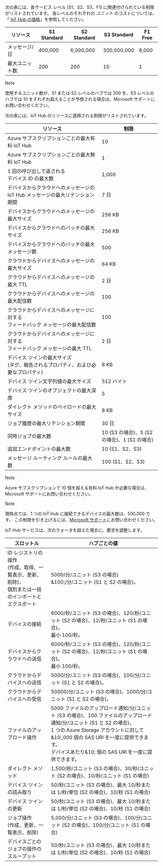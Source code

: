 次の表には、各サービス レベル (S1、S2、S3、F1) に関連付けられている制限がリストされています。 各レベルのそれぞれの *ユニット* のコストについては、「 [IoT Hub の価格](https://azure.microsoft.com/pricing/details/iot-hub/)」を参照してください。

| リソース | S1 Standard | S2 Standard | S3 Standard | F1 Free |
| --- | --- | --- | --- | --- |
| メッセージ/日 |400,000 |6,000,000 |300,000,000 |8,000 |
| 最大ユニット数 |200 |200 |10 |1 |

> [!NOTE]
> 使用するユニット数が、S1 または S2 レベルのハブでは 200 を、S3 レベルのハブでは 10 をそれぞれ超えることが予想される場合は、Microsoft サポートにお問い合わせください。
> 
> 

次の表には、IoT Hub のリソースに適用される制限がリストされています。

| リソース | 制限 |
| --- | --- |
| Azure サブスクリプションごとの最大有料 IoT Hub |10 |
| Azure サブスクリプションごとの最大無料 IoT Hub |1 |
| 1 回の呼び出しで返される<br/> デバイス ID の最大数 |1,000 |
| デバイスからクラウドへのメッセージの IoT Hub メッセージの最大リテンション期間 |7 日 |
| デバイスからクラウドへのメッセージの最大サイズ |256 KB |
| デバイスからクラウドへのバッチの最大サイズ |256 KB |
| デバイスからクラウドへのバッチの最大メッセージ数 |500 |
| クラウドからデバイスへのメッセージの最大サイズ |64 KB |
| クラウドからデバイスへのメッセージの最大 TTL |2 日 |
| クラウドからデバイスへのメッセージの <br/> 最大配信数 |100 |
| クラウドからデバイスへのメッセージに対する <br/> フィードバック メッセージの最大配信数 |100 |
| クラウドからデバイスへのメッセージに対する <br/> フィードバック メッセージの最大 TTL |2 日 |
| デバイス ツインの最大サイズ <br/> (タグ、報告されるプロパティ、および必要なプロパティ) | 8 KB |
| デバイス ツイン文字列値の最大サイズ | 512 バイト |
| デバイス ツインのオブジェクトの最大深度 | 5 |
| ダイレクト メソッドのペイロードの最大サイズ | 8 KB |
| ジョブ履歴の最大リテンション期間 | 30 日 |
| 同時ジョブの最大数 | 10 (S3 の場合)、5 (S2 の場合)、1 (S1 の場合) |
| 追加エンドポイントの最大数 | 10 (S1、S2、S3) |
| メッセージ ルーティング ルールの最大数 | 100 (S1、S2、S3) |


> [!NOTE]
> Azure サブスクリプションで 10 個を超える有料 IoT Hub が必要な場合は、Microsoft サポートにお問い合わせください。


> [!NOTE]
> 現時点では、1 つの IoT Hub に接続できるデバイスの最大数は、500,000 です。 この制限を引き上げるには、[Microsoft サポート](https://azure.microsoft.com/en-us/support/options/)にお問い合わせください。

IoT Hub サービスは、次のクォータを超えた場合に、要求を調整します。

| スロットル | ハブごとの値 |
| --- | --- |
| ID レジストリの操作 <br/> (作成、取得、一覧表示、更新、削除)、 <br/> 個別または一括のインポートとエクスポート |5000/分/ユニット (S3 の場合)  <br/> &100;/分/ユニット (S1 と S2 の場合)。 |
| デバイスの接続 |6000/秒/ユニット (S3 の場合)、120/秒/ユニット (S2 の場合)、12/秒/ユニット (S1 の場合)。 <br/>最小 100/秒。 |
| デバイスからクラウドへの送信 |6000/秒/ユニット (S3 の場合)、120/秒/ユニット (S2 の場合)、12/秒/ユニット (S1 の場合)。 <br/>最小 100/秒。 |
| クラウドからデバイスへの送信 |5000/分/ユニット (S3 の場合)、100/分/ユニット (S1 と S2 の場合)。 |
| クラウドからデバイスへの受信 |50000/分/ユニット (S3 の場合)、1000/分/ユニット (S1 と S2 の場合)。 |
| ファイルのアップロード操作 |5000 ファイルのアップロード通知/分/ユニット (S3 の場合)、100 ファイルのアップロード通知/分/ユニット (S1 と S2 の場合)。 <br/> 1 つの Azure Storage アカウントに対して&10;,000 個の SAS URI を一度に提供できます。<br/> デバイスあたり&10; 個の SAS URI を一度に提供できます。 |
| ダイレクト メソッド | 1,500/秒/ユニット (S3 の場合)、30/秒/ユニット (S2 の場合)、10/秒/ユニット (S1 の場合) |
| デバイス ツインの読み取り | 50/秒/ユニット (S3 の場合)、最大 10/秒または 1/秒/単位 (S2 の場合)、10/秒 (S1 の場合) |
| デバイス ツインの更新 | 50/秒/ユニット (S3 の場合)、最大 10/秒または 1/秒/単位 (S2 の場合)、10/秒 (S1 の場合) |
| ジョブ操作 <br/> (作成、更新、一覧表示、削除) | 5,000/分/ユニット (S3 の場合)、100/分/ユニット (S2 の場合)、100/分/ユニット (S1 の場合) |
| デバイスごとのジョブの操作のスループット | 50/秒/ユニット (S3 の場合)、最大 10/秒または 1/秒/単位 (S2 の場合)、10/秒 (S1 の場合) |